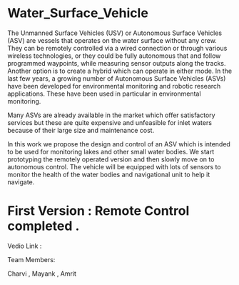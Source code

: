 # Water_Surface_Vehicle
The Unmanned Surface Vehicles (USV) or Autonomous Surface Vehicles (ASV) are vessels that operates on the water surface without any crew. They can be remotely controlled via a wired connection or through various wireless technologies, or they could be fully autonomous that and follow programmed waypoints, while measuring sensor outputs along the tracks. Another option is to create a hybrid which can operate in either mode. In the last few years, a growing number of Autonomous Surface Vehicles (ASVs) have been developed for environmental monitoring and robotic research applications. These have been used in particular in environmental monitoring.

Many ASVs are already available in the market which offer satisfactory services but these are quite expensive and unfeasible for inlet waters because of their large size and maintenance cost.

In this work we propose the design and control of an ASV which is intended to be used for monitoring lakes and other small water bodies. We start prototyping the remotely operated version and then slowly move on to autonomous control. The vehicle will be equipped with lots of sensors to monitor the health of the water bodies and navigational unit to help it navigate.
# First Version : Remote Control completed .
Vedio Link : 

Team Members:

Charvi ,
Mayank ,
Amrit
